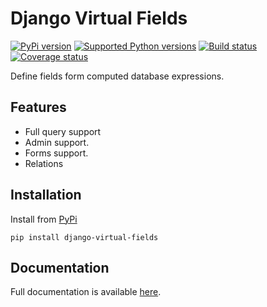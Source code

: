 # Django Virtual Fields


[![PyPi version][pypi-image]][pypi-link]
[![Supported Python versions][pyversions-image]][pyversions-link]
[![Build status][ci-image]][ci-link]
[![Coverage status][codecov-image]][codecov-link]



Define fields form computed database expressions.

## Features
 
- Full query support 
- Admin support.
- Forms support.
- Relations




## Installation

Install from [PyPi](https://pypi.org/project/django-virtual-fields/)

```
pip install django-virtual-fields
```

## Documentation

Full documentation is available [here][docs-link].





[docs-link]: https://davidkyalo.github.io/django-virtual-fields/
[pypi-image]: https://img.shields.io/pypi/v/django-virtual-fields.svg?color=%233d85c6
[pypi-link]: https://pypi.python.org/pypi/django-virtual-fields
[pyversions-image]: https://img.shields.io/pypi/pyversions/django-virtual-fields.svg
[pyversions-link]: https://pypi.python.org/pypi/django-virtual-fields
[ci-image]: https://github.com/davidkyalo/django-virtual-fields/actions/workflows/workflow.yaml/badge.svg?event=push&branch=master
[ci-link]: https://github.com/davidkyalo/django-virtual-fields/actions?query=workflow%3ACI%2FCD+event%3Apush+branch%3Amaster
[codecov-image]: https://codecov.io/gh/davidkyalo/django-virtual-fields/branch/master/graph/badge.svg
[codecov-link]: https://codecov.io/gh/davidkyalo/django-virtual-fields

